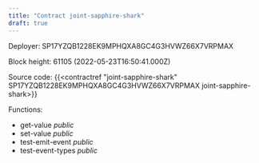 ```yaml
---
title: "Contract joint-sapphire-shark"
draft: true
---
```

Deployer: SP17YZQB1228EK9MPHQXA8GC4G3HVWZ66X7VRPMAX


 



Block height: 61105 (2022-05-23T16:50:41.000Z)

Source code: {{<contractref "joint-sapphire-shark" SP17YZQB1228EK9MPHQXA8GC4G3HVWZ66X7VRPMAX joint-sapphire-shark>}}

Functions:

* get-value _public_
* set-value _public_
* test-emit-event _public_
* test-event-types _public_
